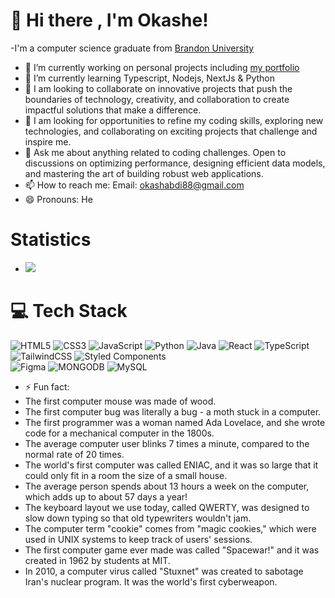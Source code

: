 # 👋 Hi there , I'm Okashe!


 -I'm a computer science graduate from [Brandon University](https://www.brandonu.ca)

- 🔭 I’m currently working on personal projects including [my portfolio](https://okascripts.netlify.app/)
- 🌱 I’m currently learning Typescript, Nodejs, NextJs & Python
- 👯 I am looking to collaborate on innovative projects that push the boundaries of technology, creativity, and collaboration to create impactful solutions that make a difference.
- 🤔 I am looking for opportunities to refine my coding skills, exploring new technologies, and collaborating on exciting projects that challenge and inspire me.
- 💬 Ask me about anything related to coding challenges. Open to discussions on optimizing performance, designing efficient data models, and mastering the art of building robust web applications.
- 📫 How to reach me: Email: okashabdi88@gmail.com
- 😄 Pronouns: He <br/>

# Statistics<br/>

- ![](https://github-readme-stats.vercel.app/api?username=Okashe&theme=transparent&hide_border=false&include_all_commits=true&count_private=true)<br/>


# 💻 Tech Stack
<!-- Badges from https://github.com/Ileriayo/markdown-badges -->
![HTML5](https://img.shields.io/badge/html5-%23E34F26.svg?style=for-the-badge&logo=html5&logoColor=white)
![CSS3](https://img.shields.io/badge/css3-%231572B6.svg?style=for-the-badge&logo=css3&logoColor=white)
![JavaScript](https://img.shields.io/badge/javascript-%23323330.svg?style=for-the-badge&logo=javascript&logoColor=%23F7DF1E)
![Python](https://img.shields.io/badge/python-3670A0?style=for-the-badge&logo=python&logoColor=ffdd54)
![Java](https://img.shields.io/badge/java-%23ED8B00.svg?style=for-the-badge&logo=openjdk&logoColor=white)
![React](https://img.shields.io/badge/react-%2320232a.svg?style=for-the-badge&logo=react&logoColor=%2361DAFB)
![TypeScript](https://img.shields.io/badge/typescript-%23007ACC.svg?style=for-the-badge&logo=typescript&logoColor=white)
![TailwindCSS](https://img.shields.io/badge/tailwindcss-%2338B2AC.svg?style=for-the-badge&logo=tailwind-css&logoColor=white)
![Styled Components](https://img.shields.io/badge/styled--components-DB7093?style=for-the-badge&logo=styled-components&logoColor=white)<br/>
![Figma](https://img.shields.io/badge/figma-%23F24E1E.svg?style=for-the-badge&logo=figma&logoColor=white)
![MONGODB](https://img.shields.io/badge/mongodb-%23ED8B00.svg?style=for-the-badge&logo=mongodb&logoColor=green)
![MySQL](https://img.shields.io/badge/mysql-%23007ACC.svg?style=for-the-badge&logo=mysql&logoColor=white)<br/>

- ⚡ Fun fact:
- The first computer mouse was made of wood.
- The first computer bug was literally a bug - a moth stuck in a computer.
- The first programmer was a woman named Ada Lovelace, and she wrote code for a mechanical computer in the 1800s.
- The average computer user blinks 7 times a minute, compared to the normal rate of 20 times.
- The world's first computer was called ENIAC, and it was so large that it could only fit in a room the size of a small house.
- The average person spends about 13 hours a week on the computer, which adds up to about 57 days a year!
- The keyboard layout we use today, called QWERTY, was designed to slow down typing so that old typewriters wouldn't jam.
- The computer term "cookie" comes from "magic cookies," which were used in UNIX systems to keep track of users' sessions.
- The first computer game ever made was called "Spacewar!" and it was created in 1962 by students at MIT.
- In 2010, a computer virus called "Stuxnet" was created to sabotage Iran's nuclear program. It was the world's first cyberweapon.
<!-- End Fun Facts -->





